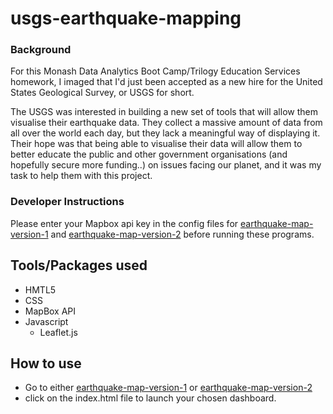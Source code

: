 # usgs-earthquake-mapping


### Background
For this Monash Data Analytics Boot Camp/Trilogy Education Services homework, I imaged that I'd just been accepted as a new hire for the United States Geological Survey, or USGS for short. 

The USGS was interested in building a new set of tools that will allow them visualise their earthquake data. They collect a massive amount of data from all over the world each day, but they lack a meaningful way of displaying it. Their hope was that being able to visualise their data will allow them to better educate the public and other government organisations (and hopefully secure more funding..) on issues facing our planet, and it was my task to help them with this project.

### Developer Instructions
Please enter your Mapbox api key in the config files for [earthquake-map-version-1](earthquake-map-version-1/static/js/config.js) and [earthquake-map-version-2](earthquake-map-version-2/static/js/config.js) before running these programs.

## Tools/Packages used
- HMTL5
- CSS
- MapBox API
- Javascript
  - Leaflet.js


## How to use
- Go to either [earthquake-map-version-1](earthquake-map-version-1) or [earthquake-map-version-2](earthquake-map-version-2)
- click on the index.html file to launch your chosen dashboard.
